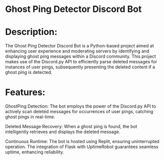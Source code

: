 # Ghost Ping Detector Discord Bot

# Description:
The Ghost Ping Detector Discord Bot is a Python-based project aimed at enhancing user experience and moderating servers by identifying and displaying ghost ping messages within a Discord community. This project makes use of the Discord.py API to efficiently parse deleted messages for instances of user pings, subsequently presenting the deleted content if a ghost ping is detected.

# Features:

GhostPing Detection: The bot employs the power of the Discord.py API to actively scan deleted messages for occurrences of user pings, catching ghost pings in real-time.

Deleted Message Recovery: When a ghost ping is found, the bot intelligently retrieves and displays the deleted message.

Continuous Runtime: The bot is hosted using Replit, ensuring uninterrupted operation. The integration of Flask with UptimeRobot guarantees seamless uptime, enhancing reliability.
